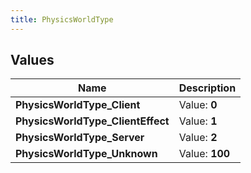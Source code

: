 ```yaml
---
title: PhysicsWorldType
---
```


## Values
| Name | Description |
| ---- | ----------- |
| **PhysicsWorldType_Client** | Value: **0** |
| **PhysicsWorldType_ClientEffect** | Value: **1** |
| **PhysicsWorldType_Server** | Value: **2** |
| **PhysicsWorldType_Unknown** | Value: **100** |

